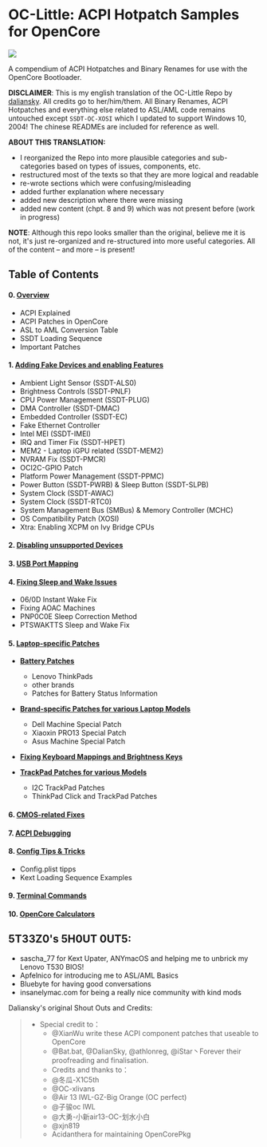# OC-Little: ACPI Hotpatch Samples for OpenCore

![](https://github.com/5T33Z0/OC-Little-Translated/blob/main/Config%20Tips%20%26%20Tricks/maciasl.png)

A compendium of ACPI Hotpatches and Binary Renames for use with the OpenCore Bootloader.

**DISCLAIMER**: This is my english translation of the OC-Little Repo by [daliansky](https://github.com/daliansky/OC-little). All credits go to her/him/them. All Binary Renames, ACPI Hotpatches and everything else related to ASL/AML code remains untouched  except `SSDT-OC-XOSI` which I updated to support Windows 10, 2004! The chinese READMEs are included for reference as well.

**ABOUT THIS TRANSLATION:**

- I reorganized the Repo into more plausible categories and sub-categories based on types of issues, components, etc.
- restructured most of the texts so that they are more logical and readable
- re-wrote sections which were confusing/misleading
- added further explanation where necessary
- added new description where there were missing
- added new content (chpt. 8 and 9) which was not present before (work in progress)

**NOTE**: Although this repo looks smaller than the original, believe me it is not, it's just re-organized and re-structured into more useful categories. All of the content – and more – is present!

## Table of Contents
#### 0. [Overview](https://github.com/5T33Z0/OC-Little-Translated/tree/main/00.%20Overview)
- ACPI Explained
- ACPI Patches in OpenCore
- ASL to AML Conversion Table
- SSDT Loading Sequence
- Important Patches

#### 1. [Adding Fake Devices and enabling Features](https://github.com/5T33Z0/OC-Little-Translated/tree/main/01.%20Adding%20missing%20Devices%20and%20enabling%20Features)
- Ambient Light Sensor (SSDT-ALS0)
- Brightness Controls (SSDT-PNLF)
- CPU Power Management (SSDT-PLUG)
- DMA Controller (SSDT-DMAC)
- Embedded Controller (SSDT-EC)
- Fake Ethernet Controller
- Intel MEI (SSDT-IMEI)
- IRQ and Timer Fix (SSDT-HPET)
- MEM2 - Laptop iGPU related (SSDT-MEM2)
- NVRAM Fix (SSDT-PMCR)
- OCI2C-GPIO Patch
- Platform Power Management (SSDT-PPMC)
- Power Button (SSDT-PWRB) & Sleep Button (SSDT-SLPB)
- System Clock (SSDT-AWAC)
- System Clock (SSDT-RTC0)
- System Management Bus (SMBus) & Memory Controller (MCHC)
- OS Compatibility Patch (XOSI)
- Xtra: Enabling XCPM on Ivy Bridge CPUs

#### 2. [**Disabling unsupported Devices**](https://github.com/5T33Z0/OC-Little-Translated/tree/main/02.%20Disabling%20unsupported%20devices)

#### 3. [**USB Port Mapping**](https://github.com/5T33Z0/OC-Little-Translated/tree/main/03.%20USB%20Fixes)

#### 4. [**Fixing Sleep and Wake Issues**](https://github.com/5T33Z0/OC-Little-Translated/tree/main/04.%20Fixing%20Sleep%20and%20Wake%20Issues)
- 06/0D Instant Wake Fix
- Fixing AOAC Machines
- PNP0C0E Sleep Correction Method
- PTSWAKTTS Sleep and Wake Fix

#### 5. [**Laptop-specific Patches**](https://github.com/5T33Z0/OC-Little-Translated/tree/main/05.%20Laptop-specific%20Patches)
- [**Battery Patches**](https://github.com/5T33Z0/OC-Little-Translated/tree/main/05.%20Laptop-specific%20Patches/Battery%20Patches)

	- Lenovo ThinkPads
   	- other brands
   	- Patches for Battery Status Information

- [**Brand-specific Patches for various Laptop Models**](https://github.com/5T33Z0/OC-Little-Translated/tree/main/05.%20Laptop-specific%20Patches/Brand-specific%20Patches)
	
	- Dell Machine Special Patch
	- Xiaoxin PRO13 Special Patch
	- Asus Machine Special Patch

- [**Fixing Keyboard Mappings and Brightness Keys**](https://github.com/5T33Z0/OC-Little-Translated/tree/main/07.%20Laptop-specific%20Patches/Fixing%20Keyboard%20Mappings%20and%20Brightness%20Keys)

- [**TrackPad Patches for various Models**](https://github.com/5T33Z0/OC-Little-Translated/tree/main/05.%20Laptop-specific%20Patches/Fixing%20Keyboard%20Mappings%20and%20Brightness%20Keys)
	- I2C TrackPad Patches
	- ThinkPad Click and TrackPad Patches

#### 6. [**CMOS-related Fixes**](https://github.com/5T33Z0/OC-Little-Translated/tree/main/06.%20CMOS-related%20Fixes)

#### 7. [**ACPI Debugging**](https://github.com/5T33Z0/OC-Little-Translated/tree/main/07.%20ACPI%20Debugging)

#### 8. [**Config Tips & Tricks**](https://github.com/5T33Z0/OC-Little-Translated/tree/main/08.%20Config%20Tips%20%26%20Tricks)
- Config.plist tipps
- Kext Loading Sequence Examples 	

#### 9. [**Terminal Commands**](https://github.com/5T33Z0/OC-Little-Translated/tree/main/09.%20Terminal%20Commands)

#### 10. [**OpenCore Calculators**](https://github.com/5T33Z0/OC-Little-Translated/tree/main/10.%20Calculators)

## 5T33Z0's 5H0UT 0UT5:

- sascha_77 for Kext Upater, ANYmacOS and helping me to unbrick my Lenovo T530 BIOS!
- Apfelnico for introducing me to ASL/AML Basics
- Bluebyte for having good conversations
- insanelymac.com for being a really nice community with kind mods

Daliansky's original Shout Outs and Credits:

> - Special credit to：
>	- @XianWu write these ACPI component patches that useable to OpenCore
>	- @Bat.bat, @DalianSky, @athlonreg, @iStar丶Forever their proofreading and finalisation.
>	- Credits and thanks to：
>	-  @冬瓜-X1C5th
>	- @OC-xlivans
>	- @Air 13 IWL-GZ-Big Orange (OC perfect)
>	- @子骏oc IWL
>	- @大勇-小新air13-OC-划水小白
>	- @xjn819
>	- Acidanthera for maintaining OpenCorePkg
